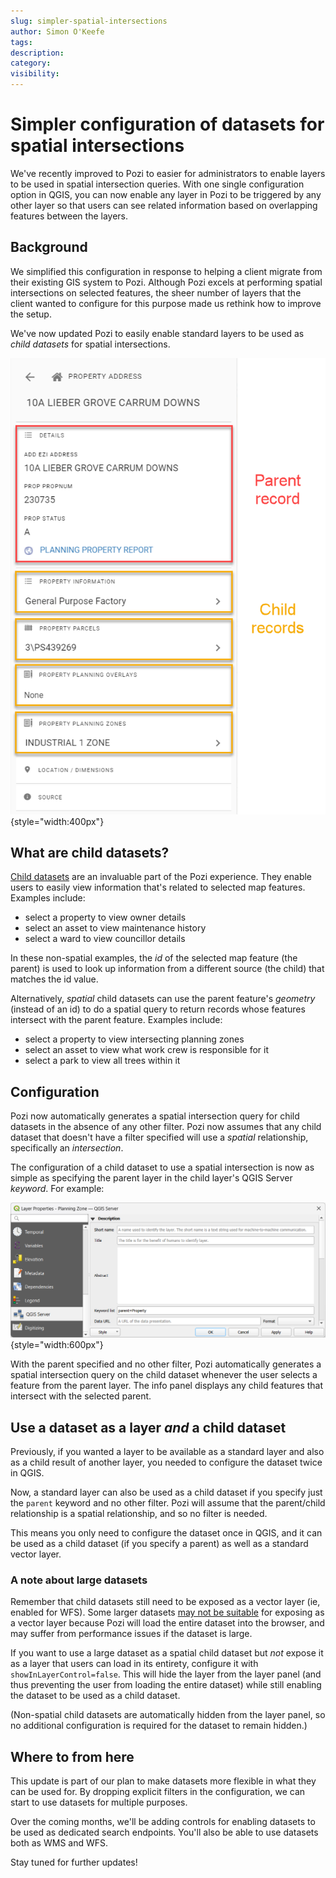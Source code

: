 ```yaml
---
slug: simpler-spatial-intersections
author: Simon O'Keefe
tags:
description:
category:
visibility:
---
```


# Simpler configuration of datasets for spatial intersections

We've recently improved to Pozi to easier for administrators to enable layers to be used in spatial intersection queries. With one single configuration option in QGIS, you can now enable any layer in Pozi to be triggered by any other layer so that users can see related information based on overlapping features between the layers.

## Background

We simplified this configuration in response to helping a client migrate from their existing GIS system to Pozi. Although Pozi excels at performing spatial intersections on selected features, the sheer number of layers that the client wanted to configure for this purpose made us rethink how to improve the setup.

We've now updated Pozi to easily enable standard layers to be used as *child datasets* for spatial intersections.

![Parent and child records](../admin-guide/qgis/img/info-panel-parent-and-child-records.png){style="width:400px"}

## What are child datasets?

[Child datasets](../admin-guide/qgis/configuring-linked-datasets/) are an invaluable part of the Pozi experience. They enable users to easily view information that's related to selected map features. Examples include:

- select a property to view owner details
- select an asset to view maintenance history
- select a ward to view councillor details

In these non-spatial examples, the *id* of the selected map feature (the parent) is used to look up information from a different source (the child) that matches the id value.

Alternatively, *spatial* child datasets can use the parent feature's *geometry* (instead of an id) to do a spatial query to return records whose features intersect with the parent feature. Examples include:

- select a property to view intersecting planning zones
- select an asset to view what work crew is responsible for it
- select a park to view all trees within it

## Configuration

Pozi now automatically generates a spatial intersection query for child datasets in the absence of any other filter. Pozi now assumes that any child dataset that doesn't have a filter specified will use a *spatial* relationship, specifically an *intersection*.

The configuration of a child dataset to use a spatial intersection is now as simple as specifying the parent layer in the child layer's QGIS Server *keyword*. For example:

![Keyword for Spatial Intersection](../admin-guide/qgis/img/qgis-server-keyword-for-spatial-intersection.png){style="width:600px"}

With the parent specified and no other filter, Pozi automatically generates a spatial intersection query on the child dataset whenever the user selects a feature from the parent layer. The info panel displays any child features that intersect with the selected parent.

## Use a dataset as a layer *and* a child dataset

Previously, if you wanted a layer to be available as a standard layer and also as a child result of another layer, you needed to configure the dataset twice in QGIS.

Now, a standard layer can also be used as a child dataset if you specify just the `parent` keyword and no other filter. Pozi will assume that the parent/child relationship is a spatial relationship, and so no filter is needed.

This means you only need to configure the dataset once in QGIS, and it can be used as a child dataset (if you specify a parent) as well as a standard vector layer.

### A note about large datasets

Remember that child datasets still need to be exposed as a vector layer (ie, enabled for WFS). Some larger datasets [may not be suitable](../admin-guide/qgis/configuring-layers/#disadvantages-of-vector-layers) for exposing as a vector layer because Pozi will load the entire dataset into the browser, and may suffer from performance issues if the dataset is large.

If you want to use a large dataset as a spatial child dataset but *not* expose it as a layer that users can load in its entirety, configure it with `showInLayerControl=false`. This will hide the layer from the layer panel (and thus preventing the user from loading the entire dataset) while still enabling the dataset to be used as a child dataset.

(Non-spatial child datasets are automatically hidden from the layer panel, so no additional configuration is required for the dataset to remain hidden.)

## Where to from here

This update is part of our plan to make datasets more flexible in what they can be used for. By dropping explicit filters in the configuration, we can start to use datasets for multiple purposes.

Over the coming months, we'll be adding controls for enabling datasets to be used as dedicated search endpoints. You'll also be able to use datasets both as WMS and WFS.

Stay tuned for further updates!
